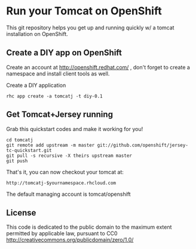 Run your Tomcat on OpenShift
============================

This git repository helps you get up and running quickly w/ a tomcat installation on OpenShift.

Create a DIY app on OpenShift
----------------------------

Create an account at http://openshift.redhat.com/ , don't forget to create a namespace and install client tools as well.

Create a DIY application

    rhc app create -a tomcatj -t diy-0.1

Get Tomcat+Jersey running
----------------------------
Grab this quickstart codes and make it working for you!

    cd tomcatj
    git remote add upstream -m master git://github.com/openshift/jersey-tc-quickstart.git
    git pull -s recursive -X theirs upstream master
    git push

That's it, you can now checkout your tomcat at:

    http://tomcatj-$yournamespace.rhcloud.com

The default managing account is tomcat/openshift

License
-------

This code is dedicated to the public domain to the maximum extent
permitted by applicable law, pursuant to CC0
http://creativecommons.org/publicdomain/zero/1.0/
